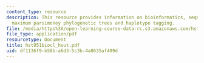 ```yaml
---
content_type: resource
description: This resource provides information on bioinformatics, sequence alignment,
  maximum parsimoney phylogenetic trees and haplotype tagging.
file: /media/https%3A/open-learning-course-data-rc.s3.amazonaws.com/hst-951j-medical-decision-support-fall-2005/df1136f9b58ba6d35c3b4a8635af409d_hst951biocl_hout.pdf
file_type: application/pdf
resourcetype: Document
title: hst951biocl_hout.pdf
uid: df1136f9-b58b-a6d3-5c3b-4a8635af409d
---
```

